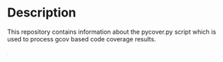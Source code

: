 # Description
This repository contains information about the pycover.py script which is used to process gcov based code coverage results.

![Test Image](images/emerald.png)

